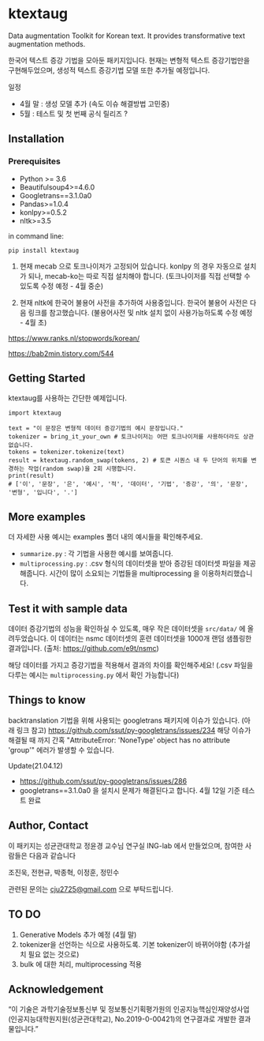 # ktextaug


Data augmentation Toolkit for Korean text.
It provides transformative text augmentation methods.

한국어 텍스트 증강 기법을 모아둔 패키지입니다.
현재는 변형적 텍스트 증강기법만을 구현해두었으며, 생성적 텍스트 증강기법 모델 또한 추가될 예정입니다.

일정
- 4월 말 : 생성 모델 추가 (속도 이슈 해결방법 고민중)
- 5월 : 테스트 및 첫 번째 공식 릴리즈 ?

## Installation

### Prerequisites

* Python >= 3.6
* Beautifulsoup4>=4.6.0
* Googletrans==3.1.0a0
* Pandas>=1.0.4
* konlpy>=0.5.2
* nltk>=3.5

in command line:

```
pip install ktextaug
```

1. 현재 mecab 으로 토크나이저가 고정되어 있습니다. 
      konlpy 의 경우 자동으로 설치가 되나, mecab-ko는 따로 직접 설치해야 합니다. 
      (토크나이저를 직접 선택할 수 있도록 수정 예정 - 4월 중순)

2. 현재 nltk에 한국어 불용어 사전을 추가하여 사용중입니다. 
     한국어 불용어 사전은 다음 링크를 참고했습니다. 
     (불용어사전 및 nltk 설치 없이 사용가능하도록 수정 예정 - 4월 초)

  https://www.ranks.nl/stopwords/korean/ 

  https://bab2min.tistory.com/544

## Getting Started

ktextaug를 사용하는 간단한 예제입니다. 

```
import ktextaug

text = "이 문장은 변형적 데이터 증강기법의 예시 문장입니다."
tokenizer = bring_it_your_own # 토크나이저는 어떤 토크나이저를 사용하더라도 상관없습니다.
tokens = tokenizer.tokenize(text)
result = ktextaug.random_swap(tokens, 2) # 토큰 시퀀스 내 두 단어의 위치를 변경하는 작업(random swap)을 2회 시행합니다. 
print(result)
# ['이', '문장', '은', '예시', '적', '데이터', '기법', '증강', '의', '문장', '변형', '입니다', '.']
```

## More examples

더 자세한 사용 예시는 examples 폴더 내의 예시들을 확인해주세요.

- `summarize.py` : 각 기법을 사용한 예시를 보여줍니다.
- `multiprocessing.py` : .csv 형식의 데이터셋을 받아 증강된 데이터셋 파일을 제공해줍니다. 시간이 많이 소요되는 기법들을 multiprocessing 을 이용하처리했습니다. 

## Test it with sample data

데이터 증강기법의 성능을 확인하실 수 있도록, 매우 작은 데이터셋을 `src/data/` 에 올려두었습니다.
이 데이터는 nsmc 데이터셋의 훈련 데이터셋을 1000개 랜덤 샘플링한 결과입니다.
(출처: https://github.com/e9t/nsmc)

해당 데이터를 가지고 증강기법을 적용해서 결과의 차이를 확인해주세요!
(.csv 파일을 다루는 예시는 `multiprocessing.py` 에서 확인 가능합니다)

## Things to know

backtranslation 기법을 위해 사용되는 googletrans 패키지에 이슈가 있습니다. (아래 링크 참고)
https://github.com/ssut/py-googletrans/issues/234
해당 이슈가 해결될 때 까지 간혹 "AttributeError: 'NoneType' object has no attribute 'group'" 에러가 발생할 수 있습니다.

Update(21.04.12)
- https://github.com/ssut/py-googletrans/issues/286
- googletrans==3.1.0a0 을 설치시 문제가 해결된다고 합니다. 4월 12일 기준 테스트 완료

## Author, Contact

이 패키지는 성균관대학교 정윤경 교수님 연구실 ING-lab 에서 만들었으며, 참여한 사람들은 다음과 같습니다

조진욱, 전현규, 박종혁, 이정훈, 정민수

관련된 문의는 cju2725@gmail.com 으로 부탁드립니다.

## TO DO

1. Generative Models 추가 예정 (4월 말)
2. tokenizer을 선언하는 식으로 사용하도록. 기본 tokenizer이 바뀌어야함 (추가설치 필요 없는 것으로)
3. bulk 에 대한 처리, multiprocessing 적용

## Acknowledgement

“이 기술은 과학기술정보통신부 및 정보통신기획평가원의 인공지능핵심인재양성사업(인공지능대학원지원(성균관대학교), No.2019-0-00421)의 연구결과로 개발한 결과물입니다.”

